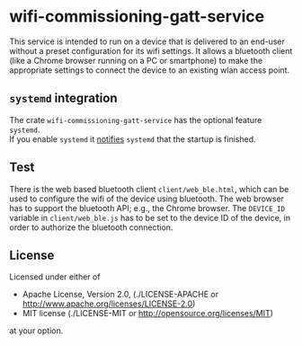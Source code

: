 # wifi-commissioning-gatt-service

This service is intended to run on a device that is delivered to an end-user without a preset configuration for its wifi settings.
It allows a bluetooth client (like a Chrome browser running on a PC or smartphone) to make the appropriate settings
to connect the device to an existing wlan access point.

## `systemd` integration

The crate `wifi-commissioning-gatt-service` has the optional feature `systemd`.<br>
If you enable `systemd` it [notifies](https://www.freedesktop.org/software/systemd/man/sd_notify.html#READY=1) `systemd` that the startup is finished.<br>

## Test

There is the web based bluetooth client `client/web_ble.html`, which can be used to configure the wifi of the device using bluetooth.
The web browser has to support the bluetooth API; e.g., the Chrome browser.
The `DEVICE_ID` variable in `client/web_ble.js` has to be set to the device ID of the device, in order to authorize the bluetooth connection.

## License

Licensed under either of

* Apache License, Version 2.0, (./LICENSE-APACHE or <http://www.apache.org/licenses/LICENSE-2.0>)
* MIT license (./LICENSE-MIT or <http://opensource.org/licenses/MIT>)

at your option.
